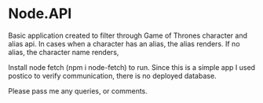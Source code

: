# Node.API

Basic application created to filter through Game of Thrones character and alias api. In cases when a character has an alias, the alias renders. If no alias, the character name renders, 

Install node fetch (npm i node-fetch) to run. Since this is a simple app I used postico to verify communication, there is no deployed database.

Please pass me any queries, or comments.


